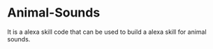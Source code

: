 # Animal-Sounds
It is a alexa skill code that can be used to build a alexa skill for animal sounds.
